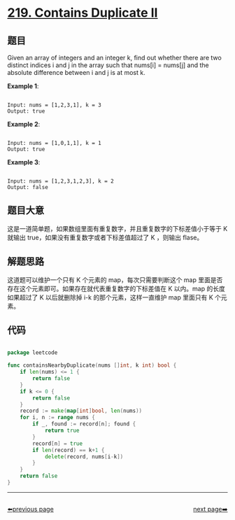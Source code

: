 # [219. Contains Duplicate II](https://leetcode.com/problems/contains-duplicate-ii/)

## 题目

Given an array of integers and an integer k, find out whether there are two distinct indices i and j in the array such that nums[i] = nums[j] and the absolute difference between i and j is at most k.


**Example 1**:

```

Input: nums = [1,2,3,1], k = 3
Output: true

```
**Example 2**:

```

Input: nums = [1,0,1,1], k = 1
Output: true

```

**Example 3**:

```

Input: nums = [1,2,3,1,2,3], k = 2
Output: false

```

## 题目大意

这是一道简单题，如果数组里面有重复数字，并且重复数字的下标差值小于等于 K 就输出 true，如果没有重复数字或者下标差值超过了 K ，则输出 flase。

## 解题思路

这道题可以维护一个只有 K 个元素的 map，每次只需要判断这个 map 里面是否存在这个元素即可。如果存在就代表重复数字的下标差值在 K 以内。map 的长度如果超过了 K 以后就删除掉 i-k 的那个元素，这样一直维护 map 里面只有 K 个元素。


## 代码

```go

package leetcode

func containsNearbyDuplicate(nums []int, k int) bool {
	if len(nums) <= 1 {
		return false
	}
	if k <= 0 {
		return false
	}
	record := make(map[int]bool, len(nums))
	for i, n := range nums {
		if _, found := record[n]; found {
			return true
		}
		record[n] = true
		if len(record) == k+1 {
			delete(record, nums[i-k])
		}
	}
	return false
}

```



----------------------------------------------
<div style="display: flex;justify-content: space-between;align-items: center;">
<p><a href="https://books.halfrost.com/leetcode/ChapterFour/0200~0299/0218.The-Skyline-Problem/">⬅️previous page</a></p>
<p><a href="https://books.halfrost.com/leetcode/ChapterFour/0200~0299/0220.Contains-Duplicate-III/">next page➡️</a></p>
</div>
